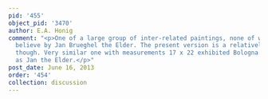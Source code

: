 ```yaml
---
pid: '455'
object_pid: '3470'
author: E.A. Honig
comment: "<p>One of a large group of inter-related paintings, none of which are I
  believe by Jan Brueghel the Elder. The present version is a relatively good one,
  though. Very similar one with measurements 17 x 22 exhibited Bologna 2015 cat. #II.10
  as Jan the Elder.</p>"
post_date: June 16, 2013
order: '454'
collection: discussion
---
```

